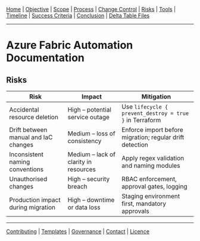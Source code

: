 [Home](README.md) | [Objective](01-objective.md) | [Scope](02-scope.md) | [Process](03-process-overview.md) | [Change Control](04-change-control.md) | [Risks](05-risks.md) | [Tools](06-tools.md) | [Timeline](07-timeline.md) | [Success Criteria](08-success-criteria.md) | 
[Conclusion](09-conclusion.md) | 
[Delta Table Files](delta-file-benefits.md)

---
# Azure Fabric Automation Documentation

## Risks

| Risk                                 | Impact                                  | Mitigation |
|--------------------------------------|------------------------------------------|------------|
| Accidental resource deletion         | High – potential service outage          | Use `lifecycle { prevent_destroy = true }` in Terraform |
| Drift between manual and IaC changes | Medium – loss of consistency             | Enforce import before migration; regular drift detection |
| Inconsistent naming conventions      | Medium – lack of clarity in resources    | Apply regex validation and naming modules |
| Unauthorised changes                 | High – security breach                   | RBAC enforcement, approval gates, logging |
| Production impact during migration   | High – downtime or data loss             | Staging environment first, mandatory approvals |

---
[Contributing](CONTRIBUTING.md) | [Templates](templates/change-request-template.md) | 
[Governance](01-objective.md) | [Contact](mailto:contato@empresa.com) | [Licence](../LICENSE)
